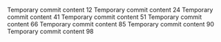 Temporary commit content 12
Temporary commit content 24
Temporary commit content 41
Temporary commit content 51
Temporary commit content 66
Temporary commit content 85
Temporary commit content 90
Temporary commit content 98
